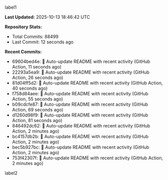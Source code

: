
label1 
<!-- ACTIVITY_START -->
**Last Updated:** 2025-10-13 18:46:42 UTC

**Repository Stats:**
- Total Commits: 88499
- Last Commit: 12 seconds ago

**Recent Commits:**
- 69604bed4e: 🤖 Auto-update README with recent activity (GitHub Action, 11 seconds ago)
- 22293a5ea9: 🤖 Auto-update README with recent activity (GitHub Action, 26 seconds ago)
- 81d04ff5d2: 🤖 Auto-update README with recent activity (GitHub Action, 40 seconds ago)
- f758d84aee: 🤖 Auto-update README with recent activity (GitHub Action, 55 seconds ago)
- b09cdcfe87: 🤖 Auto-update README with recent activity (GitHub Action, 69 seconds ago)
- d1260d98f9: 🤖 Auto-update README with recent activity (GitHub Action, 81 seconds ago)
- 846492dc62: 🤖 Auto-update README with recent activity (GitHub Action, 2 minutes ago)
- bc4157db2b: 🤖 Auto-update README with recent activity (GitHub Action, 2 minutes ago)
- bec5b927bc: 🤖 Auto-update README with recent activity (GitHub Action, 2 minutes ago)
- 753f42307f: 🤖 Auto-update README with recent activity (GitHub Action, 2 minutes ago)
<!-- ACTIVITY_END -->

label2
